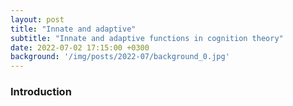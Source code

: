 ```yaml
---
layout: post
title: "Innate and adaptive"
subtitle: "Innate and adaptive functions in cognition theory"
date: 2022-07-02 17:15:00 +0300
background: '/img/posts/2022-07/background_0.jpg'
---
```

### Introduction
